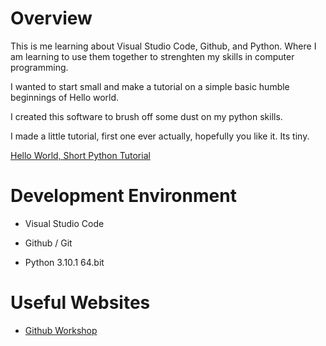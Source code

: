 # Overview

This is me learning about Visual Studio Code, Github, and Python. Where I am learning to use them together to strenghten my skills in computer programming. 

I wanted to start small and make a tutorial on a simple basic humble beginnings of Hello world. 

I created this software to brush off some dust on my python skills. 

I made a little tutorial, first one ever actually, hopefully you like it. Its tiny. 

[Hello World, Short Python Tutorial](https://youtu.be/CEnS3YIBkpI)

# Development Environment

* Visual Studio Code
* Github / Git

* Python 3.10.1 64.bit

# Useful Websites

* [Github Workshop](https://video.byui.edu/media/t/1_zyyx43ke)
